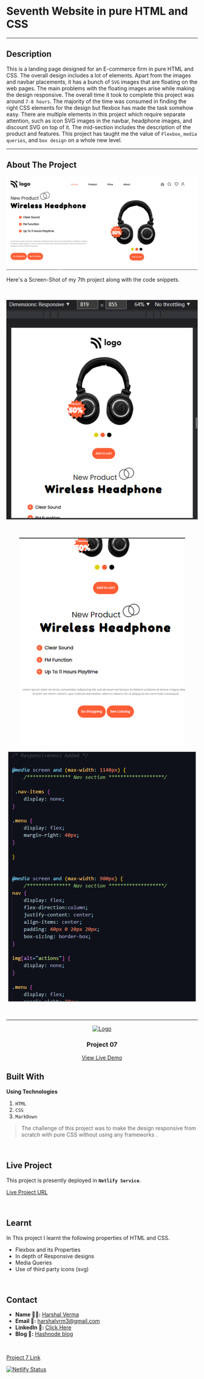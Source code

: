 # Seventh Website in pure HTML and CSS

---

## Description
This is a landing page designed for an E-commerce firm in pure HTML and CSS. The overall design includes a lot of elements. Apart from the images and navbar placements, it has a bunch of `SVG` images that are floating on the web pages. The main problems with the floating images arise while making the design responsive. The overall time it took to complete this project was around `7-8 hours`. The majority of the time was consumed in finding the right CSS elements for the design but flexbox has made the task somehow easy. There are multiple elements in this project which require separate attention, such as icon SVG images in the navbar, headphone images, and discount SVG on top of it. The mid-section includes the description of the product and features. This project has taught me the value of `Flexbox`, `media queries`, and `box design` on a whole new level.

---

<!-- ABOUT THE PROJECT -->

## About The Project

![Project 07](./Screenshots/Wide_ss.png)


Here's a Screen-Shot of my 7th project along with the code snippets.
<div style="text-align: center;">
<br>

![Responsive](./Screenshots/819px_ss.png)

<br>

![Responsive](./Screenshots/688px_ss2.png)
<br>

![Css](./Screenshots/code2.png)

</div>
<!-- PROJECT LOGO -->
<br/>
<hr>
<div align="center">
  <a href="https://github.com/harshalvrm">
    <img src="https://learncodeonline.in/mascot.png" alt="Logo" width="80">
  </a>

<h3 align="center">Project 07</h3>
  <p align="center">   
    <a href="https://harshal-project07.netlify.app/">View Live Demo</a>
  </p>
</div>

## Built With

**Using Technologies**

1. `HTML`
2. `CSS`
3. `MarkDown`

> The challenge of this project was to make the design responsive from scratch with pure CSS without using any frameworks .

<br>

## Live Project

This project is presently deployed in **`Netlify Service`**.


[Live Project URL](https://harshal-project07.netlify.app/)
<br>

<!-- LEARNT -->
<br>

## Learnt
In This project I learnt the following properties of HTML and CSS.
- Flexbox and its Properties
- In depth of Responsive designs
- Media Queries
- Use of third party icons (svg)


<br>
<!-- CONTACT -->

## Contact

- **Name 👨‍💻:** [Harshal Verma](https://github.com/harshalvrm)
- **Email 📧:** [harshalvrm3@gmail.com](mailto:harshalvrm3@gmail.com)
- **Linkedln 📝:** [Click Here](https://www.linkedin.com/in/harshalvrm3/)
- **Blog 📝:** [Hashnode blog](https://xadai.hashnode.dev/)

<br>

[Project 7 Link](https://harshal-project07.netlify.app/) 

[![Netlify Status](https://api.netlify.com/api/v1/badges/5c46e481-70ec-4549-8c93-a282d4af5fda/deploy-status)](https://app.netlify.com/sites/harshal-project07/deploys)
